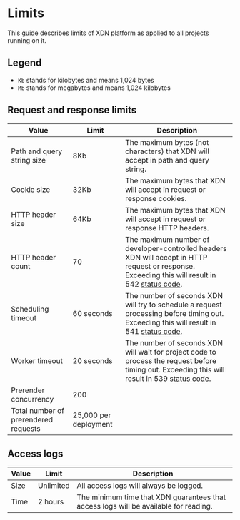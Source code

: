 # Limits

This guide describes limits of XDN platform as applied to all projects running on it.

## Legend

- `Kb` stands for kilobytes and means 1,024 bytes
- `Mb` stands for megabytes and means 1,024 kilobytes

## Request and response limits

| Value                                | Limit                 | Description                                                                                                                                                            |
| ------------------------------------ | --------------------- | ---------------------------------------------------------------------------------------------------------------------------------------------------------------------- |
| Path and query string size           | 8Kb                   | The maximum bytes (not characters) that XDN will accept in path and query string.                                                                                      |
| Cookie size                          | 32Kb                  | The maximum bytes that XDN will accept in request or response cookies.                                                                                                 |
| HTTP header size                     | 64Kb                  | The maximum bytes that XDN will accept in request or response HTTP headers.                                                                                            |
| HTTP header count                    | 70                    | The maximum number of developer-controlled headers XDN will accept in HTTP request or response. Exceeding this will result in 542 [status code](/guides/status_codes). |
| Scheduling timeout                   | 60 seconds            | The number of seconds XDN will try to schedule a request processing before timing out. Exceeding this will result in 541 [status code](/guides/status_codes).          |
| Worker timeout                       | 20 seconds            | The number of seconds XDN will wait for project code to process the request before timing out. Exceeding this will result in 539 [status code](/guides/status_codes).  |
| Prerender concurrency                | 200                   |
| Total number of prerendered requests | 25,000 per deployment |

## Access logs

| Value | Limit     | Description                                                                          |
| ----- | --------- | ------------------------------------------------------------------------------------ |
| Size  | Unlimited | All access logs will always be [logged](/guides/logs#section_access_logs).           |
| Time  | 2 hours   | The minimum time that XDN guarantees that access logs will be available for reading. |

